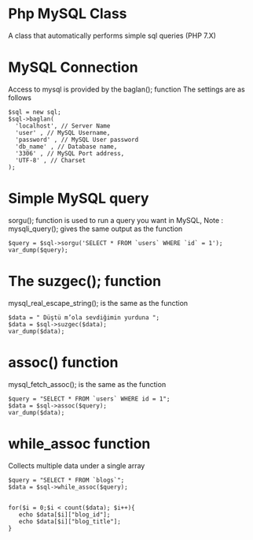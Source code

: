 # Php MySQL Class
A class that automatically performs simple sql queries (PHP 7.X)

# MySQL Connection
Access to mysql is provided by the baglan(); function
The settings are as follows
```
$sql = new sql;
$sql->baglan(
  'localhost', // Server Name
  'user' , // MySQL Username,
  'password' , // MySQL User password
  'db_name' , // Database name,
  '3306' , // MySQL Port address,
  'UTF-8' , // Charset
);
```
# Simple MySQL query
sorgu(); function is used to run a query you want in MySQL,
Note : mysqli_query(); gives the same output as the function
```
$query = $sql->sorgu('SELECT * FROM `users` WHERE `id` = 1');
var_dump($query);
```
# The suzgec(); function
mysql_real_escape_string(); is the same as the function
```
$data = " Düştü m’ola sevdiğimin yurduna ";
$data = $sql->suzgec($data);
var_dump($data);
```

# assoc() function
mysql_fetch_assoc(); is the same as the function
```
$query = "SELECT * FROM `users` WHERE id = 1";
$data = $sql->assoc($query);
var_dump($data);
```
# while_assoc function
Collects multiple data under a single array

```
$query = "SELECT * FROM `blogs`";
$data = $sql->while_assoc($query);
 

for($i = 0;$i < count($data); $i++){
   echo $data[$i]["blog_id"];
   echo $data[$i]["blog_title"];
}
```
